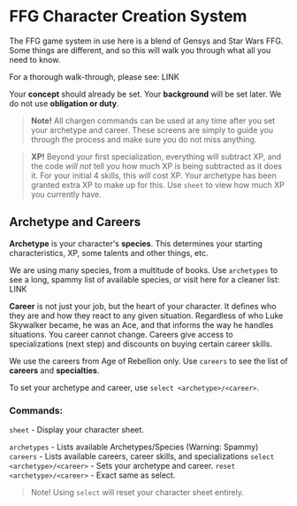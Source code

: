 # FFG Character Creation System

The FFG game system in use here is a blend of Gensys and Star Wars FFG. Some things are different, and so this will walk you through what all you need to know.

For a thorough walk-through, please see: LINK

Your **concept** should already be set. Your **background** will be set later. We do not use **obligation or duty**.

> **Note!** All chargen commands can be used at any time after you set your archetype and career. These screens are simply to guide you through the process and make sure you do not miss anything.

> **XP!** Beyond your first specialization, everything will subtract XP, and the code *will not* tell you how much XP is being subtracted as it does it. For your initial 4 skills, this *will* cost XP. Your archetype has been granted extra XP to make up for this. Use `sheet` to view how much XP you currently have.

## Archetype and Careers

**Archetype** is your character's **species**. This determines your starting characteristics, XP, some talents and other things, etc.

We are using many species, from a multitude of books. Use `archetypes` to see a long, spammy list of available species, or visit here for a cleaner list: LINK

**Career** is not just your job, but the heart of your character. It defines who they are and how they react to any given situation. Regardless of who Luke Skywalker became, he was an Ace, and that informs the way he handles situations. You career cannot change. Careers give access to specializations (next step) and discounts on buying certain career skills.

We use the careers from Age of Rebellion only. Use `careers` to see the list of **careers** and **specialties**. 

To set your archetype and career, use `select <archetype>/<career>`.

### Commands:

`sheet` - Display your character sheet.

`archetypes` - Lists available Archetypes/Species (Warning: Spammy)
`careers` - Lists available careers, career skills, and specializations
`select <archetype>/<career>` - Sets your archetype and career.
`reset <archetype>/<career>` - Exact same as select.
> Note! Using `select` will reset your character sheet entirely.
